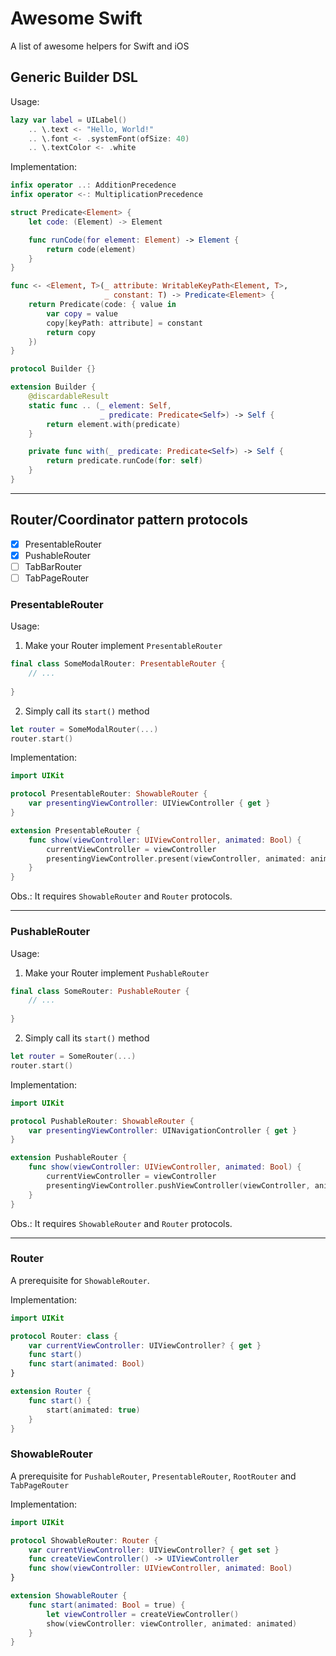 # Awesome Swift
A list of awesome helpers for Swift and iOS

## Generic Builder DSL

Usage:
```swift
lazy var label = UILabel()
    .. \.text <- "Hello, World!"
    .. \.font <- .systemFont(ofSize: 40)
    .. \.textColor <- .white
```

Implementation:
```swift
infix operator ..: AdditionPrecedence
infix operator <-: MultiplicationPrecedence

struct Predicate<Element> {
    let code: (Element) -> Element

    func runCode(for element: Element) -> Element {
        return code(element)
    }
}

func <- <Element, T>(_ attribute: WritableKeyPath<Element, T>,
                     _ constant: T) -> Predicate<Element> {
    return Predicate(code: { value in
        var copy = value
        copy[keyPath: attribute] = constant
        return copy
    })
}

protocol Builder {}

extension Builder {
    @discardableResult
    static func .. (_ element: Self,
                    _ predicate: Predicate<Self>) -> Self {
        return element.with(predicate)
    }

    private func with(_ predicate: Predicate<Self>) -> Self {
        return predicate.runCode(for: self)
    }
}

```
---
## Router/Coordinator pattern protocols

- [x] PresentableRouter
- [x] PushableRouter
- [ ] TabBarRouter
- [ ] TabPageRouter

### PresentableRouter

Usage:
1. Make your Router implement `PresentableRouter`
```swift
final class SomeModalRouter: PresentableRouter {
    // ...
    
}
```
2. Simply call its `start()` method
```swift
let router = SomeModalRouter(...)
router.start()
```

Implementation:
```swift
import UIKit

protocol PresentableRouter: ShowableRouter {
    var presentingViewController: UIViewController { get }
}

extension PresentableRouter {
    func show(viewController: UIViewController, animated: Bool) {
        currentViewController = viewController
        presentingViewController.present(viewController, animated: animated)
    }
}
```

Obs.: It requires `ShowableRouter` and `Router` protocols.

---

### PushableRouter

Usage:
1. Make your Router implement `PushableRouter`
```swift
final class SomeRouter: PushableRouter {
    // ...
    
}
```
2. Simply call its `start()` method
```swift
let router = SomeRouter(...)
router.start()
```

Implementation:
```swift
import UIKit

protocol PushableRouter: ShowableRouter {
    var presentingViewController: UINavigationController { get }
}

extension PushableRouter {
    func show(viewController: UIViewController, animated: Bool) {
        currentViewController = viewController
        presentingViewController.pushViewController(viewController, animated: animated)
    }
}
```

Obs.: It requires `ShowableRouter` and `Router` protocols.

--- 

### Router

A prerequisite for `ShowableRouter`.

Implementation:
```swift
import UIKit

protocol Router: class {
    var currentViewController: UIViewController? { get }
    func start()
    func start(animated: Bool)
}

extension Router {
    func start() {
        start(animated: true)
    }
}
```

### ShowableRouter

A prerequisite for `PushableRouter`, `PresentableRouter`, `RootRouter` and `TabPageRouter`

Implementation:
```swift
import UIKit

protocol ShowableRouter: Router {
    var currentViewController: UIViewController? { get set }
    func createViewController() -> UIViewController
    func show(viewController: UIViewController, animated: Bool)
}

extension ShowableRouter {
    func start(animated: Bool = true) {
        let viewController = createViewController()
        show(viewController: viewController, animated: animated)
    }
}
```
